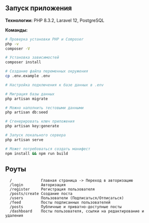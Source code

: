 ## Запуск приложения

**Технологии:** PHP 8.3.2, Laravel 12, PostgreSQL

**Команды:**
```bash
# Проверка установки PHP и Composer
php -v
composer -V

# Установка зависимостей
composer install

# Создание файла переменных окружения
cp .env.example .env

# Настройка подключения к базе данных в .env

# Миграция базы данных
php artisan migrate

# Можно наполнить тестовыми данными
php artisan db:seed

# Сгенерировать ключ приложения
php artisan key:generate

# Запуск локального сервера
php artisan serve

# Может потребоваться создать манифест
npm install && npm run build

```
Роуты
-------------------

      /             Главная страница -> Переход в авторизацию
      /login        Авторизация
      /register     Регистрация пользователя
      /posts/create Создание поста
      /users        Пользователи (Подписаться/Отписаться)
      /feed         Посты подписанных пользователей
      /posts        Публичные и приватно-доступные посты
      /dashboard    Посты пользователя, ссылки на редактирование и удаления

